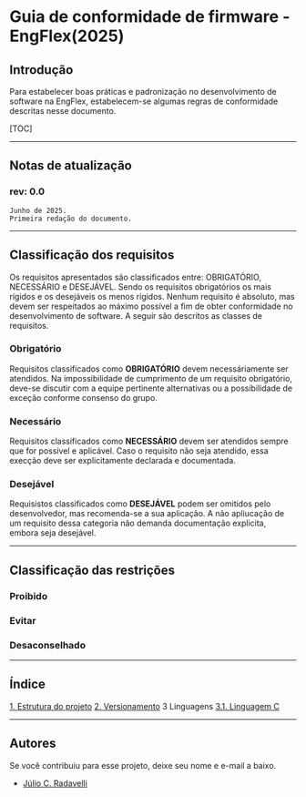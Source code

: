 # Guia de conformidade de firmware - EngFlex(2025)

## Introdução

Para estabelecer boas práticas e padronização no desenvolvimento de software na EngFlex, estabelecem-se algumas regras de conformidade descritas nesse documento.

[TOC]

---

## Notas de atualização

### rev: 0.0

    Junho de 2025.
    Primeira redação do documento.

---

## Classificação dos requisitos

Os requisitos apresentados são classificados entre: OBRIGATÓRIO, NECESSÁRIO e DESEJÁVEL. Sendo os requisitos obrigatórios os mais rígidos e os desejáveis os menos rígidos.
Nenhum requisito é absoluto, mas devem ser respeitados ao máximo possível a fim de obter conformidade no desenvolvimento de software. A seguir são descritos as classes de requisitos.

### Obrigatório

Requisitos classificados como **OBRIGATÓRIO** devem necessáriamente ser atendidos. Na impossibilidade de cumprimento de um requisito obrigatório, deve-se discutir com a equipe pertinente alternativas ou a possibilidade de exceção conforme consenso do grupo.

### Necessário

Requisitos classificados como **NECESSÁRIO** devem ser atendidos sempre que for possível e aplicável. Caso o requisito não seja atendido, essa execção deve ser explicitamente declarada e documentada.

### Desejável

Requisistos classificados como **DESEJÁVEL** podem ser omitidos pelo desenvolvedor, mas recomenda-se a sua aplicação. A não apliucação de um requisito dessa categoria não demanda documentação explicita, embora seja desejável.

---

## Classificação das restrições

### Proibido

### Evitar

### Desaconselhado

---

## Índice

[1. Estrutura do projeto](estruturaDoProjeto.md)
[2. Versionamento](versionamento.md)
3 Linguagens
[3.1. Linguagem C](Linguagens/linguagem_C_.md)

---

## Autores

Se você contribuiu para esse projeto, deixe seu nome e e-mail a baixo.

- [Júlio C. Radavelli](<jc.radavelli@gmail.com>)
